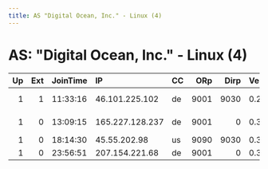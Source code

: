 ```yaml
---
title: AS "Digital Ocean, Inc." - Linux (4)
---
```


# AS: "Digital Ocean, Inc." - Linux (4)

|   Up |   Ext | JoinTime   | IP              | CC   |   ORp |   Dirp | Version   | Contact                   | Nickname           |   eFamMembers |
|-----:|------:|:-----------|:----------------|:-----|------:|-------:|:----------|:--------------------------|:-------------------|--------------:|
|    1 |     1 | 11:33:16   | 46.101.225.102  | de   |  9001 |   9030 | 0.2.5.14  | Person somebody@example.c | DebianTorNodefra16 |             1 |
|    1 |     0 | 13:09:15   | 165.227.128.237 | de   |  9001 |      0 | 0.3.1.7   | piratejessie at protonmai | julietorrelay      |             1 |
|    1 |     0 | 18:14:30   | 45.55.202.98    | us   |  9090 |   9030 | 0.3.1.7   | None                      | Unnamed            |             1 |
|    1 |     0 | 23:56:51   | 207.154.221.68  | de   |  9001 |      0 | 0.3.1.7   | tor at seire dot de       | SeiRelay           |             1 |
